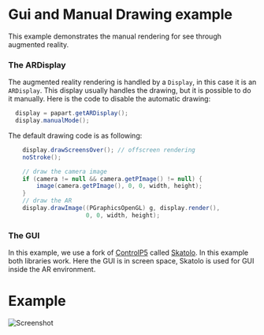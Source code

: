 # Gui and Manual Drawing example

This example demonstrates the manual rendering for see through
augmented reality.


### The ARDisplay

The augmented reality rendering is handled by a `Display`, in this
case it is an `ARDisplay`. This display usually handles the drawing,
but it is possible to do it manually. Here is the code to disable the
automatic drawing:

``` java
  display = papart.getARDisplay();
  display.manualMode();
```

The default drawing code is as following:

``` java
    display.drawScreensOver(); // offscreen rendering
    noStroke();

    // draw the camera image
    if (camera != null && camera.getPImage() != null) {
        image(camera.getPImage(), 0, 0, width, height);
    }
    // draw the AR
    display.drawImage((PGraphicsOpenGL) g, display.render(),
                      0, 0, width, height);
```

### The GUI

In this example, we use a fork of [ControlP5](https://github.com/sojamo/controlp5) called [Skatolo](https://github.com/poqudrof/Skatolo). In this example
both libraries work. Here the GUI is in screen space, Skatolo is used for GUI inside the AR environment.


# Example

![Screenshot](https://github.com/potioc/Papart-examples/blob/master/papart-examples/Camera/SeeThoughGUI/screenshot.png)
